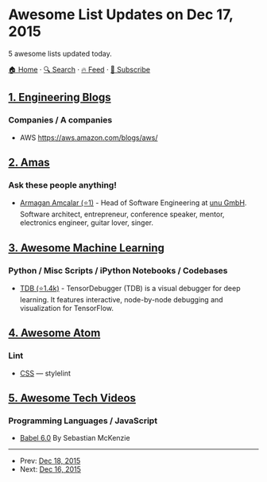 # Awesome List Updates on Dec 17, 2015

5 awesome lists updated today.

[🏠 Home](/README.md) · [🔍 Search](https://test.trackawesomelist.com/search/) · [🔥 Feed](https://test.trackawesomelist.com/rss.xml) · [📮 Subscribe](https://trackawesomelist.us17.list-manage.com/subscribe?u=d2f0117aa829c83a63ec63c2f&id=36a103854c)



## [1. Engineering Blogs](/content/kilimchoi/engineering-blogs/README.md)

### Companies / A companies

*   AWS <https://aws.amazon.com/blogs/aws/>

## [2. Amas](/content/sindresorhus/amas/README.md)

### Ask these people anything!

*   [Armagan Amcalar (⭐1)](https://github.com/dashersw/ama) - Head of Software Engineering at [unu GmbH](http://unumotors.com). Software architect, entrepreneur, conference speaker, mentor, electronics engineer, guitar lover, singer.

## [3. Awesome Machine Learning](/content/josephmisiti/awesome-machine-learning/README.md)

### Python / Misc Scripts / iPython Notebooks / Codebases

*   [TDB (⭐1.4k)](https://github.com/ericjang/tdb) - TensorDebugger (TDB) is a visual debugger for deep learning. It features interactive, node-by-node debugging and visualization for TensorFlow.

## [4. Awesome Atom](/content/mehcode/awesome-atom/README.md)

### Lint

*   [CSS](https://atom.io/packages/linter-stylelint) — stylelint

## [5. Awesome Tech Videos](/content/lucasviola/awesome-tech-videos/README.md)

### Programming Languages / JavaScript

*   [Babel 6.0](https://www.youtube.com/watch?v=Q_ncaTYEizc) By Sebastian McKenzie

---

- Prev: [Dec 18, 2015](/content/2015/12/18/README.md)
- Next: [Dec 16, 2015](/content/2015/12/16/README.md)